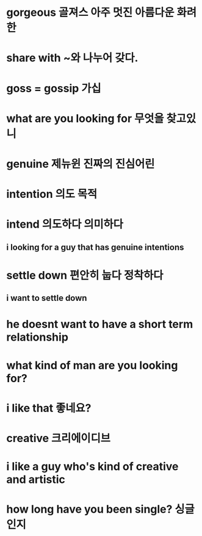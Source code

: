 # gorgeous 골져스 아주 멋진 아름다운 화려한

# share with ~와 나누어 갖다.

# goss = gossip 가십

# what are you looking for 무엇을 찾고있니

# genuine 제뉴윈  진짜의 진심어린

# intention 의도 목적 

# intend  의도하다 의미하다

## i looking for a guy that has genuine intentions

# settle down 편안히 눕다 정착하다

## i want to settle down 


# he doesnt want to have a short term relationship

# what kind of man are you looking for?

# i like that 좋네요?

# creative 크리에이디브 

# i like a guy who's kind of creative and artistic

# how long have you been single? 싱글인지 

